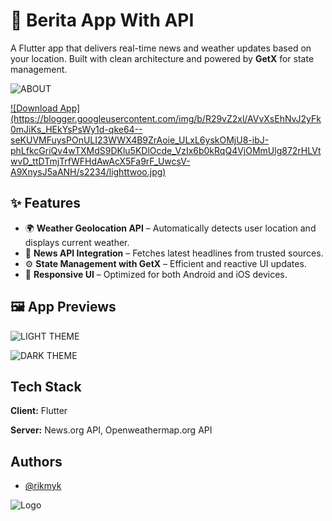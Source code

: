 
# 📰 Berita App With API

A Flutter app that delivers real-time news and weather updates based on your location. Built with clean architecture and powered by **GetX** for state management.

![ABOUT](https://blogger.googleusercontent.com/img/b/R29vZ2xl/AVvXsEgdykpd__ybPTkEZN-kDLreErOEvSS4IHylq7cHRQCj6r7oIsvUpxoYqjPYHqNmjYuixAOh9ACZnYG7zsxNPqYxkM8vhSh7N2GdPSVPXGHOpGTUULf_TmGGPXIJSJOHagWfx9254RhOmC6DNwlpDrUCkvGnP08f8OhJk0QbfUoa43JobK2pB79kdHtVGKa2/s1748/NEWS%20APP%20(3).png)

<a href="https://github.com/ikmyk/NewsApp-With-Waather-Geo-API-main/releases/download/v1.0.0/app-release.apk">
  ![Download App](https://blogger.googleusercontent.com/img/b/R29vZ2xl/AVvXsEhNvJ2yFk0mJiKs_HEkYsPsWy1d-qke64--seKUVMFuysPOnULI23WWX4B9ZrAoie_ULxL6yskOMjU8-ibJ-phLfkcGriQv4wTXMdS9DKlu5KDlOcde_VzIx6b0kRqQ4VjOMmUlg872rHLVtwvD_ttDTmjTrfWFHdAwAcX5Fa9rF_UwcsV-A9XnysJ5aANH/s2234/lighttwoo.jpg)
</a>


## ✨ Features

- 🌍 **Weather Geolocation API** – Automatically detects user location and displays current weather.
- 📰 **News API Integration** – Fetches latest headlines from trusted sources.
- ⚙️ **State Management with GetX** – Efficient and reactive UI updates.
- 📱 **Responsive UI** – Optimized for both Android and iOS devices.

## 🖼️ App Previews

![LIGHT THEME](https://blogger.googleusercontent.com/img/b/R29vZ2xl/AVvXsEhpDnlhwi3M4lPhMVo9qXhqEfAvdBy5zBWqdAsoPI0ApGsrL08f11U0ugYw991WgFYQxhYICzM6INB606IvSni6wYI9zPLAw5MdhePTU2X1Y6iabAt7pY06faFjSnkUF8QiwS00EQqWe-BlC2FkTe-qd-KEFddjqVCsMQfhNiSb3gaGe54hlVuqQSi-uO7m/s1748/NEWS%20APP%20(4).png)

![DARK THEME](https://blogger.googleusercontent.com/img/b/R29vZ2xl/AVvXsEjzZvFM0nKH2EZRnUgirerTd7sfDGJGDQg-g_Vg1GkW-OITvVo49wxF2ukqKxcjTYQzuLcMYgTrSHI9Of2UYmzFTl4c8yKp837eFgSsYxEdT3g9ETEUv9OKkj3QuqFJ1hIUY0edfkRl92H0FDIBjlUBoKyVTihFhKiajlVXngBMMigcksT_8PRCmqdxduuQ/s1748/NEWS%20APP%20(5).png)


## Tech Stack

**Client:** Flutter

**Server:** News.org API, Openweathermap.org API


## Authors

- [@rikmyk](https://github.com/rikmyk)


![Logo](https://blogger.googleusercontent.com/img/b/R29vZ2xl/AVvXsEj7jl6BgfSU4wk1tGEe2rmKdHj1RPuqt4oOSlAWxfKOFwRbO91Pw-y0zEmhvRsugrd9pRQSQ6V8FY9WCuPXaQsd__ON3zx-7B8hkaXuf8m9Wc33zV07pwF0q2dA6KBcbi50CyHupTKfnGW0nvDLwrGbGE4e-AAG6D_43K1u305ki28nhvpWCvu53SSb0qI0/s1748/NEWS%20APP%20(1).png)

